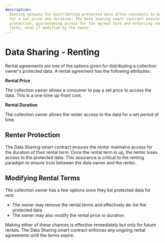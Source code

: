 ```yaml
---
description:
  Renting options for distributing protected data allow consumers to access data
  for a set price and duration. The Data Sharing smart contract ensures renter
  protection, guaranteeing access for the agreed term and enforcing rental
  terms, even if modified by the owner.
---
```


# Data Sharing - Renting

Rental agreements are one of the options given for distributing a collection
owner's protected data. A rental agreement has the following attributes:

**Rental Price**

The collection owner allows a consumer to pay a set price to access the data.
This is a one-time up-front cost.

**Rental Duration**

The collection owner allows the renter access to the data for a set period of
time.

## Renter Protection

The Data Sharing smart contract ensures the renter maintains access for the
duration of their rental term. Once the rental term is up, the renter loses
access to the protected data. This assurance is critical to the renting paradigm
to ensure trust between the data owner and the renter.

## Modifying Rental Terms

The collection owner has a few options once they list protected data for rent:

- The owner may remove the rental terms and effectively de-list the protected
  data
- The owner may also modify the rental price or duration

Making either of these chances is effective immediately but only for future
rentals. The Data Sharing smart contract enforces any ongoing rental agreements
until the terms expire.
